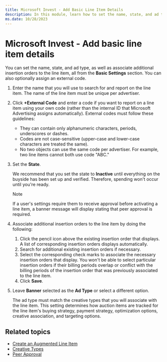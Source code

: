 ```yaml
---
title: Microsoft Invest - Add Basic Line Item Details
description: In this module, learn how to set the name, state, and ad type, as well as associate additional insertion orders to the line item, all from the Basic Settings section.
ms.date: 10/28/2023
---
```


# Microsoft Invest - Add basic line item details

You can set the name, state, and ad type, as well as associate additional insertion orders to the line item, all from the **Basic Settings** section. You can also optionally assign an external code.

1. Enter the name that you will use to search for and report on the line item.
   The name of the line item must be unique per advertiser.
  
1. Click **+External Code** and enter a code if you want to report on a line item using your own code (rather than the internal ID that Microsoft Advertising assigns automatically).
   External codes must follow these guidelines:
    - They can contain only alphanumeric characters, periods, underscores or dashes.
    - Codes are not case-sensitive (upper-case and lower-case characters are treated the same).
    - No two objects can use the same code per advertiser. For example, two line items cannot both use code "ABC."

1. Set the **State**.

   We recommend that you set the state to **Inactive** until everything on the buyside has been set up and verified. Therefore, spending won't occur until you're ready.
    > [!NOTE]
    > If a user's settings require them to receive approval before activating a line item, a banner message will display stating that peer approval is required.

1. Associate additional insertion orders to the line item by doing the following:
    1. Click the pencil icon above the existing insertion order that displays.
       A list of corresponding insertion orders displays automatically.
    1. Search for additional existing insertion orders if necessary.
    1. Select the corresponding check marks to associate the necessary insertion orders that display.
       You won't be able to select particular insertion orders if their billing periods overlap or conflict with the billing periods of the insertion order that was previously associated to the line item.
    1. Click **Save**.

1. Leave **Banner** selected as the **Ad Type** or select a different option.

   The ad type must match the creative types that you will associate with the line item. This setting determines how auction items are tracked for the line item's buying strategy, payment strategy, optimization options, creative association, and targeting options.

## Related topics

- [Create an Augmented Line Item](create-an-augmented-line-item-ali.md)
- [Creative Types](creative-types.md)
- [Peer Approval](peer-approval.md)
  
